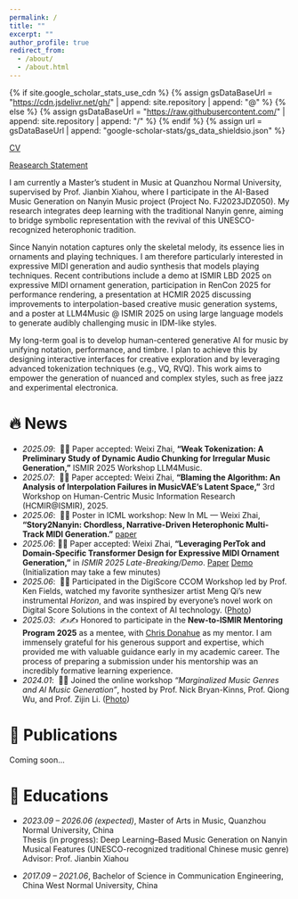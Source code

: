 ```yaml
---
permalink: /
title: ""
excerpt: ""
author_profile: true
redirect_from: 
  - /about/
  - /about.html
---
```


{% if site.google_scholar_stats_use_cdn %}
{% assign gsDataBaseUrl = "https://cdn.jsdelivr.net/gh/" | append: site.repository | append: "@" %}
{% else %}
{% assign gsDataBaseUrl = "https://raw.githubusercontent.com/" | append: site.repository | append: "/" %}
{% endif %}
{% assign url = gsDataBaseUrl | append: "google-scholar-stats/gs_data_shieldsio.json" %}

<span class='anchor' id='about-me'></span>


<p>
  <a href="/docs/CV.pdf" class="btn btn--primary" target="_blank">CV</a>
</p>
<p>
  <a href="/docs/rs.pdf" class="btn btn--primary" target="_blank">Reasearch Statement</a>
</p>


I am currently a Master’s student in Music at Quanzhou Normal University, supervised by Prof. Jianbin Xiahou, where I participate in the AI-Based Music Generation on Nanyin Music project (Project No. FJ2023JDZ050). My research integrates deep learning with the traditional Nanyin genre, aiming to bridge symbolic representation with the revival of this UNESCO-recognized heterophonic tradition.

Since Nanyin notation captures only the skeletal melody, its essence lies in ornaments and playing techniques. I am therefore particularly interested in expressive MIDI generation and audio synthesis that models playing techniques. Recent contributions include a demo at ISMIR LBD 2025 on expressive MIDI ornament generation, participation in RenCon 2025 for performance rendering, a presentation at HCMIR 2025 discussing improvements to interpolation-based creative music generation systems, and a poster at LLM4Music @ ISMIR 2025 on using large language models to generate audibly challenging music in IDM-like styles.

My long-term goal is to develop human-centered generative AI for music by unifying notation, performance, and timbre. I plan to achieve this by designing interactive interfaces for creative exploration and by leveraging advanced tokenization techniques (e.g., VQ, RVQ). This work aims to empower the generation of nuanced and complex styles, such as free jazz and experimental electronica.
# 🔥 News
- *2025.09*: &nbsp;🎉🎉 Paper accepted: Weixi Zhai, **“Weak Tokenization: A Preliminary Study of Dynamic Audio Chunking for Irregular Music Generation,”** ISMIR 2025 Workshop LLM4Music.
- *2025.07*: &nbsp;🎉🎉 Paper accepted: Weixi Zhai, **“Blaming the Algorithm: An Analysis of Interpolation Failures in MusicVAE’s Latent Space,”** 3rd Workshop on Human-Centric Music Information Research (HCMIR@ISMIR), 2025.
- *2025.06*: &nbsp;🎉🎉 Poster in ICML workshop: New In ML — Weixi Zhai, **“Story2Nanyin: Chordless, Narrative-Driven Heterophonic Multi-Track MIDI Generation.”** [paper](https://icml.cc/virtual/2025/50458)
- *2025.06*:&nbsp;🎉🎉 Paper accepted: Weixi Zhai, **“Leveraging PerTok and Domain-Specific Transformer Design for Expressive MIDI Ornament Generation,”** in *ISMIR 2025 Late-Breaking/Demo*. [Paper](https://ismir2025program.ismir.net/lbd_392.html) [Demo](https://pertok-ornament-generation.onrender.com/) (Initialization may take a few minutes)
- *2025.06*: &nbsp;🎼🎼 Participated in the DigiScore CCOM Workshop led by Prof. Ken Fields, watched my favorite synthesizer artist Meng Qi’s new instrumental *Horizon*, and was inspired by everyone’s novel work on Digital Score Solutions in the context of AI technology. ([Photo](images/digiscore.jpg))
- *2025.03*: &nbsp;✍️✍️ Honored to participate in the **New-to-ISMIR Mentoring Program 2025** as a mentee, with [Chris Donahue](https://chrisdonahue.com/) as my mentor. I am immensely grateful for his generous support and expertise, which provided me with valuable guidance early in my academic career. The process of preparing a submission under his mentorship was an incredibly formative learning experience.
- *2024.01*: &nbsp;🎵🎵 Joined the online workshop *“Marginalized Music Genres and AI Music Generation”*, hosted by Prof. Nick Bryan-Kinns, Prof. Qiong Wu, and Prof. Zijin Li. ([Photo](images/marginalizedM.jpg))

# 📝 Publications 

<p>Coming soon...</p>

<!--
<div class='paper-box'><div class='paper-box-image'><div><div class="badge">CVPR 2016</div><img src='images/500x300.png' alt="sym" width="100%"></div></div>
<div class='paper-box-text' markdown="1">

[Deep Residual Learning for Image Recognition](https://openaccess.thecvf.com/content_cvpr_2016/papers/He_Deep_Residual_Learning_CVPR_2016_paper.pdf)

**Kaiming He**, Xiangyu Zhang, Shaoqing Ren, Jian Sun

[**Project**](https://scholar.google.com/citations?view_op=view_citation&hl=zh-CN&user=DhtAFkwAAAAJ&citation_for_view=DhtAFkwAAAAJ:ALROH1vI_8AC) <strong><span class='show_paper_citations' data='DhtAFkwAAAAJ:ALROH1vI_8AC'></span></strong>
- Lorem ipsum dolor sit amet, consectetur adipiscing elit. Vivamus ornare aliquet ipsum, ac tempus justo dapibus sit amet. 
</div>
</div>
-->

# 📖 Educations
- *2023.09 – 2026.06 (expected)*, Master of Arts in Music, Quanzhou Normal University, China  
  Thesis (in progress): Deep Learning–Based Music Generation on Nanyin Musical Features (UNESCO-recognized traditional Chinese music genre)  
  Advisor: Prof. Jianbin Xiahou  

- *2017.09 – 2021.06*, Bachelor of Science in Communication Engineering, China West Normal University, China  


